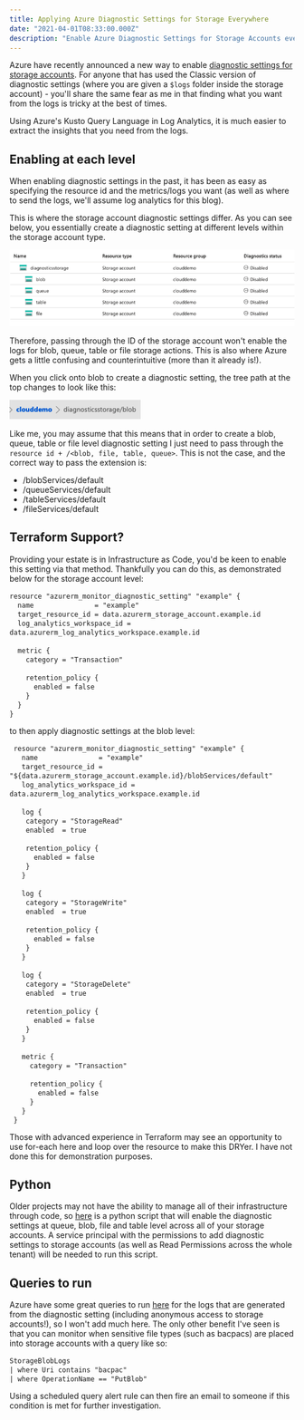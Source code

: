 ```yaml
---
title: Applying Azure Diagnostic Settings for Storage Everywhere
date: "2021-04-01T08:33:00.000Z"
description: "Enable Azure Diagnostic Settings for Storage Accounts everywhere at the Blob, File, Queue, Table and Account level!"
---
```


Azure have recently announced a new way to enable [diagnostic settings for storage accounts](https://docs.microsoft.com/en-us/azure/storage/blobs/monitor-blob-storage?tabs=azure-portal). For anyone that has used the Classic version of diagnostic settings (where you are given a ```$logs``` folder inside the storage account) - you'll share the same fear as me in that finding what you want from the logs is tricky at the best of times.

Using Azure's Kusto Query Language in Log Analytics, it is much easier to extract the insights that you need from the logs. 

## Enabling at each level

When enabling diagnostic settings in the past, it has been as easy as specifying the resource id and the metrics/logs you want (as well as where to send the logs, we'll assume log analytics for this blog).

This is where the storage account diagnostic settings differ. As you can see below, you essentially create a diagnostic setting at different levels within the storage account type.

![Storage Account Main View](./samain.png)

Therefore, passing through the ID of the storage account won't enable the logs for blob, queue, table or file storage actions. This is also where Azure gets a little confusing and counterintuitive (more than it already is!).

When you click onto blob to create a diagnostic setting, the tree path at the top changes to look like this:

![Blob Tree View](./blobtree.png)

Like me, you may assume that this means that in order to create a blob, queue, table or file level diagnostic setting I just need to pass through the ```resource id + /<blob, file, table, queue>```. This is not the case, and the correct way to pass the extension is:

- /blobServices/default
- /queueServices/default
- /tableServices/default
- /fileServices/default

## Terraform Support?

Providing your estate is in Infrastructure as Code, you'd be keen to enable this setting via that method. Thankfully you can do this, as demonstrated below for the storage account level:

```
resource "azurerm_monitor_diagnostic_setting" "example" {
  name               = "example"
  target_resource_id = data.azurerm_storage_account.example.id
  log_analytics_workspace_id = data.azurerm_log_analytics_workspace.example.id

  metric {
    category = "Transaction"

    retention_policy {
      enabled = false
    }
  }
}
```

to then apply diagnostic settings at the blob level:

```
 resource "azurerm_monitor_diagnostic_setting" "example" {
   name               = "example"
   target_resource_id = "${data.azurerm_storage_account.example.id}/blobServices/default"
   log_analytics_workspace_id = data.azurerm_log_analytics_workspace.example.id
   
   log {
    category = "StorageRead"
    enabled  = true

    retention_policy {
      enabled = false
    }
   }
   
   log {
    category = "StorageWrite"
    enabled  = true

    retention_policy {
      enabled = false
    }
   }
   
   log {
    category = "StorageDelete"
    enabled  = true

    retention_policy {
      enabled = false
    }
   }

   metric {
     category = "Transaction"

     retention_policy {
       enabled = false
     }
   }
 }
```

Those with advanced experience in Terraform may see an opportunity to use for-each here and loop over the resource to make this DRYer. I have not done this for demonstration purposes.

## Python

Older projects may not have the ability to manage all of their infrastructure through code, so [here](https://github.com/HarleyB123/azure-storage-diagnostic-settings) is a python script that will enable the diagnostic settings at queue, blob, file and table level across all of your storage accounts. A service principal with the permissions to add diagnostic settings to storage accounts (as well as Read Permissions across the whole tenant) will be needed to run this script.

## Queries to run

Azure have some great queries to run [here](https://docs.microsoft.com/en-us/azure/storage/blobs/monitor-blob-storage?tabs=azure-portal#accessing-logs-in-a-log-analytics-workspace) for the logs that are generated from the diagnostic setting (including anonymous access to storage accounts!), so I won't add much here. The only other benefit I've seen is that you can monitor when sensitive file types (such as bacpacs) are placed into storage accounts with a query like so:

```
StorageBlobLogs
| where Uri contains "bacpac"
| where OperationName == "PutBlob"
```

Using a scheduled query alert rule can then fire an email to someone if this condition is met for further investigation.
